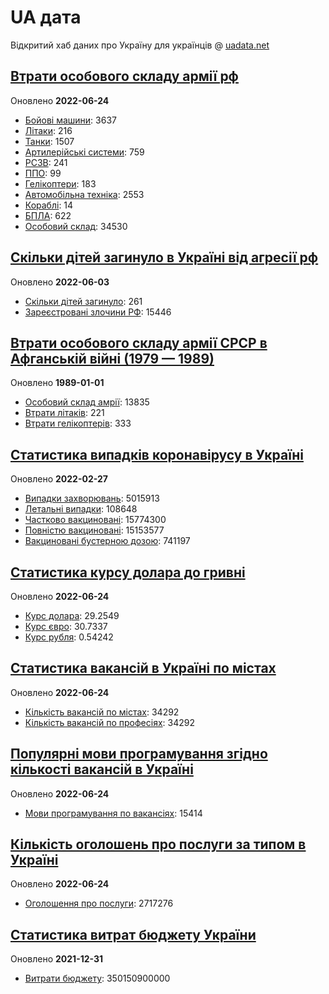 # UA дата
Відкритий хаб даних про Україну для українців @ [uadata.net](https://uadata.net/)

## [Втрати особового складу армії рф](https://uadata.net/vtraty-rf.data)
Оновлено **2022-06-24**

- [Бойові машини](/vtraty-rf:bbm.data.md): 3637
- [Літаки](/vtraty-rf:planes.data.md): 216
- [Танки](/vtraty-rf:tanks.data.md): 1507
- [Артилерійські системи](/vtraty-rf:artilery.data.md): 759
- [РСЗВ](/vtraty-rf:rszv.data.md): 241
- [ППО](/vtraty-rf:ppo.data.md): 99
- [Гелікоптери](/vtraty-rf:helicopters.data.md): 183
- [Автомобільна техніка](/vtraty-rf:auto.data.md): 2553
- [Кораблі](/vtraty-rf:ships.data.md): 14
- [БПЛА](/vtraty-rf:bpla.data.md): 622
- [Особовий склад](/vtraty-rf.data.md): 34530

## [Скільки дітей загинуло в Україні від агресії рф](https://uadata.net/zlochiny-rf.data)
Оновлено **2022-06-03**

- [Скільки дітей загинуло](/zlochiny-rf.data.md): 261
- [Зареєстровані злочини РФ](/zlochiny-rf:registered-crimes.data.md): 15446

## [Втрати особового складу армії СРСР в Афганській війні (1979 — 1989)](https://uadata.net/vtraty-su-in-afgan.data)
Оновлено **1989-01-01**

- [Особовий склад амрії](/vtraty-su-in-afgan.data.md): 13835
- [Втрати літаків](/vtraty-su-in-afgan:soviet-aircraft-losses-in-afgan-war.data.md): 221
- [Втрати гелікоптерів](/vtraty-su-in-afgan:soviet-helicopters-losses-in-afgan-war.data.md): 333

## [Статистика випадків коронавірусу в Україні](https://uadata.net/corona.data)
Оновлено **2022-02-27**

- [Випадки захворювань](/corona.data.md): 5015913
- [Летальні випадки](/corona:totla-deaths.data.md): 108648
- [Частково вакциновані](/corona:persons-vaccinated.data.md): 15774300
- [Повністю вакциновані](/corona:persons-fully-vaccinated.data.md): 15153577
- [Вакциновані бустерною дозою](/corona:persons-with-booster.data.md): 741197

## [Статистика курсу долара до гривні](https://uadata.net/kurs-hryvni.data)
Оновлено **2022-06-24**

- [Курс долара](/kurs-hryvni.data.md): 29.2549
- [Курс євро](/kurs-hryvni:euro-to-hryvna.data.md): 30.7337
- [Курс рубля](/kurs-hryvni:fubl-to-hryvna.data.md): 0.54242

## [Статистика вакансій в Україні по містах](https://uadata.net/rynok-praci.data)
Оновлено **2022-06-24**

- [Кількість вакансій по містах](/rynok-praci.data.md): 34292
- [Кількість вакансій по професіях](/rynok-praci:positions.data.md): 34292

## [Популярні мови програмування згідно кількості вакансій в Україні](https://uadata.net/rozrobka-softu.data)
Оновлено **2022-06-24**

- [Мови програмування по вакансіях](/rozrobka-softu.data.md): 15414

## [Кількість оголошень про послуги за типом в Україні](https://uadata.net/poslugy.data)
Оновлено **2022-06-24**

- [Оголошення про послуги](/poslugy.data.md): 2717276

## [Статистика витрат бюджету України](https://uadata.net/budget.data)
Оновлено **2021-12-31**

- [Витрати бюджету](/budget.data.md): 350150900000
